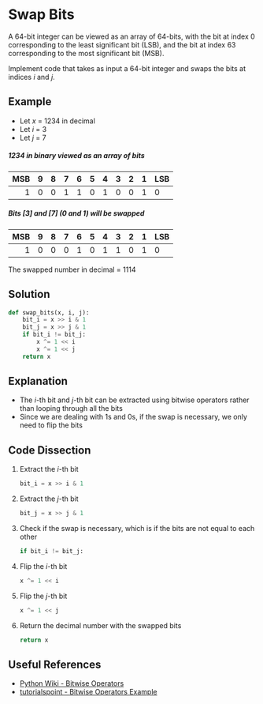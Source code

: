 # Swap Bits
A 64-bit integer can be viewed as an array of 64-bits, with the bit at index 0 corresponding to the least significant bit (LSB), and the bit at index 63 corresponding to the most significant bit (MSB).

Implement code that takes as input a 64-bit integer and swaps the bits at indices _i_ and _j_.

## Example
* Let _x_ = 1234 in decimal
* Let _i_ = 3
* Let _j_ = 7

##### 1234 in binary viewed as an array of bits
|MSB | 9 | 8 | 7 | 6 | 5 | 4 | 3 | 2 | 1 |LSB|
|---:|---|---|---|---|---|---|---|---|---|---|
|  1 | 0 | 0 | 1 | 1 | 0 | 1 | 0 | 0 | 1 | 0 |

##### Bits [3] and [7] (0 and 1) will be swapped
|MSB | 9 | 8 | 7 | 6 | 5 | 4 | 3 | 2 | 1 |LSB|
|---:|---|---|---|---|---|---|---|---|---|---|
|  1 | 0 | 0 | 0 | 1 | 0 | 1 | 1 | 0 | 1 | 0 |

The swapped number in decimal = 1114

## Solution
```python
def swap_bits(x, i, j):
    bit_i = x >> i & 1
    bit_j = x >> j & 1
    if bit_i != bit_j:
        x ^= 1 << i
        x ^= 1 << j
    return x
```

## Explanation
* The _i_-th bit and _j_-th bit can be extracted using bitwise operators rather than looping through all the bits
* Since we are dealing with 1s and 0s, if the swap is necessary, we only need to flip the bits

## Code Dissection
1. Extract the _i_-th bit
    ```python
    bit_i = x >> i & 1
    ```
2. Extract the _j_-th bit
    ```python
    bit_j = x >> j & 1
    ```
3. Check if the swap is necessary, which is if the bits are not equal to each other
    ```python
    if bit_i != bit_j:
    ```
4. Flip the _i_-th bit
    ```python
    x ^= 1 << i
    ```
5. Flip the _j_-th bit
    ```python
    x ^= 1 << j
    ```
6. Return the decimal number with the swapped bits
    ```python
    return x
    ```

## Useful References
* [Python Wiki - Bitwise Operators](https://wiki.python.org/moin/BitwiseOperators)
* [tutorialspoint - Bitwise Operators Example](https://www.tutorialspoint.com/python/bitwise_operators_example.htm)